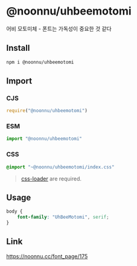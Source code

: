 # @noonnu/uhbeemotomi
어비 모토미체 - 폰트는 가독성이 중요한 것 같다

## Install
```sh
npm i @noonnu/uhbeemotomi
```
## Import
### CJS
```js
require("@noonnu/uhbeemotomi")
```
### ESM
```js
import "@noonnu/uhbeemotomi"
```
### CSS 
```css
@import "~@noonnu/uhbeemotomi/index.css"
```
> [css-loader](https://github.com/webpack-contrib/css-loader) are required.

## Usage
```css
body {
    font-family: "UhBeeMotomi", serif;
}
```

## Link
https://noonnu.cc/font_page/175